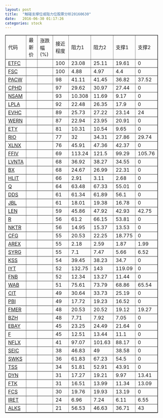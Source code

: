 ```yaml
---
layout: post
title:  "触碰支撑位或阻力位股票分析20160630"
date:   2016-06-30 01:17:26
categories: stock
---
```

<script type="text/javascript">
var stockList = []
stockList.push('gb_etfc');
stockList.push('gb_fsc');
stockList.push('gb_pacw');
stockList.push('gb_cphd');
stockList.push('gb_nsam');
stockList.push('gb_lpla');
stockList.push('gb_evhc');
stockList.push('gb_wern');
stockList.push('gb_ety');
stockList.push('gb_rio');
stockList.push('gb_xlnx');
stockList.push('gb_ffiv');
stockList.push('gb_lvnta');
stockList.push('gb_bx');
stockList.push('gb_hlit');
stockList.push('gb_q');
stockList.push('gb_dds');
stockList.push('gb_jbl');
stockList.push('gb_len');
stockList.push('gb_r');
stockList.push('gb_nktr');
stockList.push('gb_cfg');
stockList.push('gb_arex');
stockList.push('gb_syrg');
stockList.push('gb_kss');
stockList.push('gb_iyt');
stockList.push('gb_fnb');
stockList.push('gb_wab');
stockList.push('gb_cit');
stockList.push('gb_pbi');
stockList.push('gb_fmer');
stockList.push('gb_bzh');
stockList.push('gb_ebay');
stockList.push('gb_f');
stockList.push('gb_nflx');
stockList.push('gb_seic');
stockList.push('gb_swks');
stockList.push('gb_tss');
stockList.push('gb_dyn');
stockList.push('gb_ftk');
stockList.push('gb_fcs');
stockList.push('gb_iret');
stockList.push('gb_alks');
</script>
<table border="1">
 <tr>
 <td>代码</td>
 <td>最新价</td>
 <td>涨跌幅(%)</td>
 <td>接近程度</td>
 <td>阻力1</td>
 <td>阻力2</td>
 <td>支撑1</td>
 <td>支撑2</td>
</tr>
  <tr id="etfc" class="red">
  <td><a href="http://stock.finance.sina.com.cn/usstock/quotes/ETFC.html" target="_blank">ETFC</a></td><td></td><td></td><td>100</td><td>23.08</td><td>25.11</td><td>19.61</td><td>0</td></tr>
  <tr id="fsc" class="red">
  <td><a href="http://stock.finance.sina.com.cn/usstock/quotes/FSC.html" target="_blank">FSC</a></td><td></td><td></td><td>100</td><td>4.88</td><td>4.97</td><td>4.4</td><td>0</td></tr>
  <tr id="pacw" class="green">
  <td><a href="http://stock.finance.sina.com.cn/usstock/quotes/PACW.html" target="_blank">PACW</a></td><td></td><td></td><td>98</td><td>41.11</td><td>41.45</td><td>36.82</td><td>37.52</td></tr>
  <tr id="cphd" class="red">
  <td><a href="http://stock.finance.sina.com.cn/usstock/quotes/CPHD.html" target="_blank">CPHD</a></td><td></td><td></td><td>97</td><td>29.62</td><td>30.97</td><td>27.44</td><td>0</td></tr>
  <tr id="nsam" class="red">
  <td><a href="http://stock.finance.sina.com.cn/usstock/quotes/NSAM.html" target="_blank">NSAM</a></td><td></td><td></td><td>93</td><td>10.308</td><td>11.69</td><td>9.17</td><td>0</td></tr>
  <tr id="lpla" class="red">
  <td><a href="http://stock.finance.sina.com.cn/usstock/quotes/LPLA.html" target="_blank">LPLA</a></td><td></td><td></td><td>92</td><td>22.48</td><td>26.35</td><td>17.9</td><td>0</td></tr>
  <tr id="evhc" class="red">
  <td><a href="http://stock.finance.sina.com.cn/usstock/quotes/EVHC.html" target="_blank">EVHC</a></td><td></td><td></td><td>89</td><td>25.73</td><td>27.22</td><td>23.14</td><td>24</td></tr>
  <tr id="wern" class="red">
  <td><a href="http://stock.finance.sina.com.cn/usstock/quotes/WERN.html" target="_blank">WERN</a></td><td></td><td></td><td>87</td><td>22.94</td><td>23.95</td><td>20.91</td><td>0</td></tr>
  <tr id="ety" class="green">
  <td><a href="http://stock.finance.sina.com.cn/usstock/quotes/ETY.html" target="_blank">ETY</a></td><td></td><td></td><td>81</td><td>10.31</td><td>10.54</td><td>9.65</td><td>0</td></tr>
  <tr id="rio" class="green">
  <td><a href="http://stock.finance.sina.com.cn/usstock/quotes/RIO.html" target="_blank">RIO</a></td><td></td><td></td><td>77</td><td>32</td><td>34.31</td><td>27.86</td><td>29.74</td></tr>
  <tr id="xlnx" class="red">
  <td><a href="http://stock.finance.sina.com.cn/usstock/quotes/XLNX.html" target="_blank">XLNX</a></td><td></td><td></td><td>76</td><td>45.91</td><td>47.36</td><td>42.37</td><td>0</td></tr>
  <tr id="ffiv" class="red">
  <td><a href="http://stock.finance.sina.com.cn/usstock/quotes/FFIV.html" target="_blank">FFIV</a></td><td></td><td></td><td>69</td><td>113.24</td><td>121.5</td><td>99.29</td><td>105.76</td></tr>
  <tr id="lvnta" class="red">
  <td><a href="http://stock.finance.sina.com.cn/usstock/quotes/LVNTA.html" target="_blank">LVNTA</a></td><td></td><td></td><td>68</td><td>36.92</td><td>38.27</td><td>34.55</td><td>0</td></tr>
  <tr id="bx" class="green">
  <td><a href="http://stock.finance.sina.com.cn/usstock/quotes/BX.html" target="_blank">BX</a></td><td></td><td></td><td>68</td><td>24.67</td><td>26.99</td><td>22.31</td><td>0</td></tr>
  <tr id="hlit" class="red">
  <td><a href="http://stock.finance.sina.com.cn/usstock/quotes/HLIT.html" target="_blank">HLIT</a></td><td></td><td></td><td>66</td><td>2.91</td><td>3.11</td><td>2.68</td><td>0</td></tr>
  <tr id="q" class="green">
  <td><a href="http://stock.finance.sina.com.cn/usstock/quotes/Q.html" target="_blank">Q</a></td><td></td><td></td><td>64</td><td>63.48</td><td>67.33</td><td>55.01</td><td>0</td></tr>
  <tr id="dds" class="red">
  <td><a href="http://stock.finance.sina.com.cn/usstock/quotes/DDS.html" target="_blank">DDS</a></td><td></td><td></td><td>61</td><td>61.34</td><td>61.89</td><td>56.1</td><td>0</td></tr>
  <tr id="jbl" class="red">
  <td><a href="http://stock.finance.sina.com.cn/usstock/quotes/JBL.html" target="_blank">JBL</a></td><td></td><td></td><td>61</td><td>18.01</td><td>19.38</td><td>16.78</td><td>0</td></tr>
  <tr id="len" class="red">
  <td><a href="http://stock.finance.sina.com.cn/usstock/quotes/LEN.html" target="_blank">LEN</a></td><td></td><td></td><td>59</td><td>45.86</td><td>47.92</td><td>42.93</td><td>42.75</td></tr>
  <tr id="r" class="red">
  <td><a href="http://stock.finance.sina.com.cn/usstock/quotes/R.html" target="_blank">R</a></td><td></td><td></td><td>56</td><td>61.2</td><td>66.15</td><td>53.81</td><td>0</td></tr>
  <tr id="nktr" class="green">
  <td><a href="http://stock.finance.sina.com.cn/usstock/quotes/NKTR.html" target="_blank">NKTR</a></td><td></td><td></td><td>56</td><td>14.95</td><td>15.37</td><td>13.53</td><td>0</td></tr>
  <tr id="cfg" class="green">
  <td><a href="http://stock.finance.sina.com.cn/usstock/quotes/CFG.html" target="_blank">CFG</a></td><td></td><td></td><td>55</td><td>20.53</td><td>22.25</td><td>18.775</td><td>0</td></tr>
  <tr id="arex" class="red">
  <td><a href="http://stock.finance.sina.com.cn/usstock/quotes/AREX.html" target="_blank">AREX</a></td><td></td><td></td><td>55</td><td>2.18</td><td>2.59</td><td>1.87</td><td>1.99</td></tr>
  <tr id="syrg" class="green">
  <td><a href="http://stock.finance.sina.com.cn/usstock/quotes/SYRG.html" target="_blank">SYRG</a></td><td></td><td></td><td>55</td><td>7.1</td><td>7.47</td><td>5.66</td><td>6.52</td></tr>
  <tr id="kss" class="red">
  <td><a href="http://stock.finance.sina.com.cn/usstock/quotes/KSS.html" target="_blank">KSS</a></td><td></td><td></td><td>54</td><td>39.45</td><td>38.23</td><td>34.7</td><td>0</td></tr>
  <tr id="iyt" class="green">
  <td><a href="http://stock.finance.sina.com.cn/usstock/quotes/IYT.html" target="_blank">IYT</a></td><td></td><td></td><td>52</td><td>132.75</td><td>143</td><td>119.09</td><td>0</td></tr>
  <tr id="fnb" class="red">
  <td><a href="http://stock.finance.sina.com.cn/usstock/quotes/FNB.html" target="_blank">FNB</a></td><td></td><td></td><td>52</td><td>12.34</td><td>13.27</td><td>11.44</td><td>0</td></tr>
  <tr id="wab" class="green">
  <td><a href="http://stock.finance.sina.com.cn/usstock/quotes/WAB.html" target="_blank">WAB</a></td><td></td><td></td><td>51</td><td>75.61</td><td>73.79</td><td>68.86</td><td>65.54</td></tr>
  <tr id="cit" class="green">
  <td><a href="http://stock.finance.sina.com.cn/usstock/quotes/CIT.html" target="_blank">CIT</a></td><td></td><td></td><td>49</td><td>30.64</td><td>33.73</td><td>25.19</td><td>0</td></tr>
  <tr id="pbi" class="red">
  <td><a href="http://stock.finance.sina.com.cn/usstock/quotes/PBI.html" target="_blank">PBI</a></td><td></td><td></td><td>49</td><td>17.72</td><td>19.23</td><td>16.52</td><td>0</td></tr>
  <tr id="fmer" class="green">
  <td><a href="http://stock.finance.sina.com.cn/usstock/quotes/FMER.html" target="_blank">FMER</a></td><td></td><td></td><td>48</td><td>20.53</td><td>20.52</td><td>19.12</td><td>19.27</td></tr>
  <tr id="bzh" class="red">
  <td><a href="http://stock.finance.sina.com.cn/usstock/quotes/BZH.html" target="_blank">BZH</a></td><td></td><td></td><td>48</td><td>7.71</td><td>7.92</td><td>7.05</td><td>0</td></tr>
  <tr id="ebay" class="green">
  <td><a href="http://stock.finance.sina.com.cn/usstock/quotes/EBAY.html" target="_blank">EBAY</a></td><td></td><td></td><td>45</td><td>23.25</td><td>24.49</td><td>21.64</td><td>0</td></tr>
  <tr id="f" class="green">
  <td><a href="http://stock.finance.sina.com.cn/usstock/quotes/F.html" target="_blank">F</a></td><td></td><td></td><td>45</td><td>12.51</td><td>13.44</td><td>11.1</td><td>0</td></tr>
  <tr id="nflx" class="green">
  <td><a href="http://stock.finance.sina.com.cn/usstock/quotes/NFLX.html" target="_blank">NFLX</a></td><td></td><td></td><td>41</td><td>97.07</td><td>101.63</td><td>88.17</td><td>0</td></tr>
  <tr id="seic" class="red">
  <td><a href="http://stock.finance.sina.com.cn/usstock/quotes/SEIC.html" target="_blank">SEIC</a></td><td></td><td></td><td>38</td><td>46.83</td><td>49</td><td>38.58</td><td>0</td></tr>
  <tr id="swks" class="red">
  <td><a href="http://stock.finance.sina.com.cn/usstock/quotes/SWKS.html" target="_blank">SWKS</a></td><td></td><td></td><td>36</td><td>61.83</td><td>67.23</td><td>54.5</td><td>0</td></tr>
  <tr id="tss" class="red">
  <td><a href="http://stock.finance.sina.com.cn/usstock/quotes/TSS.html" target="_blank">TSS</a></td><td></td><td></td><td>34</td><td>51.81</td><td>52.91</td><td>43.91</td><td>0</td></tr>
  <tr id="dyn" class="red">
  <td><a href="http://stock.finance.sina.com.cn/usstock/quotes/DYN.html" target="_blank">DYN</a></td><td></td><td></td><td>31</td><td>17.27</td><td>19.21</td><td>9.97</td><td>13.41</td></tr>
  <tr id="ftk" class="green">
  <td><a href="http://stock.finance.sina.com.cn/usstock/quotes/FTK.html" target="_blank">FTK</a></td><td></td><td></td><td>31</td><td>16.51</td><td>13.99</td><td>11.34</td><td>13.09</td></tr>
  <tr id="fcs" class="green">
  <td><a href="http://stock.finance.sina.com.cn/usstock/quotes/FCS.html" target="_blank">FCS</a></td><td></td><td></td><td>30</td><td>19.76</td><td>19.93</td><td>13.19</td><td>0</td></tr>
  <tr id="iret" class="green">
  <td><a href="http://stock.finance.sina.com.cn/usstock/quotes/IRET.html" target="_blank">IRET</a></td><td></td><td></td><td>24</td><td>6.96</td><td>7.24</td><td>6.11</td><td>6.55</td></tr>
  <tr id="alks" class="green">
  <td><a href="http://stock.finance.sina.com.cn/usstock/quotes/ALKS.html" target="_blank">ALKS</a></td><td></td><td></td><td>21</td><td>56.53</td><td>46.63</td><td>36.71</td><td>43</td></tr>
</table>
